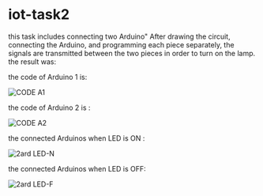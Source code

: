 # iot-task2
this task includes connecting two Arduino"
After drawing the circuit, connecting the Arduino, and programming each piece separately,
the signals are transmitted between the two pieces in order to turn on the lamp.
the result was:

the code of Arduino 1 is:

![CODE A1](https://github.com/reemnawa/iot-task2/assets/140566245/d5dc7d82-eefa-4141-ac15-c5d750079016)


the code of Arduino 2 is :

![CODE A2](https://github.com/reemnawa/iot-task2/assets/140566245/2b7b81ef-e262-421d-891e-61909c27d2c5)

the connected Arduinos when LED is ON :

![2ard LED-N](https://github.com/reemnawa/iot-task2/assets/140566245/6f9baabc-612d-4993-8f42-8a1dd5cebb91)

the connected Arduinos when LED is OFF:

![2ard LED-F](https://github.com/reemnawa/iot-task2/assets/140566245/5dd7af75-21e0-4e80-8e59-da0ae9488db4)

 
